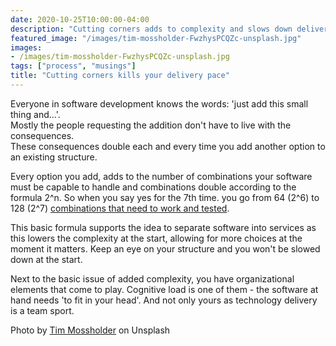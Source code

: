 ```yaml
---
date: 2020-10-25T10:00:00-04:00
description: "Cutting corners adds to complexity and slows down delivery."
featured_image: "/images/tim-mossholder-FwzhysPCQZc-unsplash.jpg"
images:
- /images/tim-mossholder-FwzhysPCQZc-unsplash.jpg
tags: ["process", "musings"]
title: "Cutting corners kills your delivery pace"
---
```


Everyone in software development knows the words: 'just add this small thing and...'.   
Mostly the people requesting the addition don't have to live with the consequences.  
These consequences double each and every time you add another option to an existing structure. 

Every option you add, adds to the number of combinations your software must be capable to handle and combinations double according to the formula 2^n. So when you say yes for the 7th time. you go from 64 (2^6) to 128 (2^7) [combinations that need to work and tested](https://en.wikipedia.org/wiki/Combination#Number_of_k-combinations_for_all_k).

This basic formula supports the idea to separate software into services as this lowers the complexity at the start, allowing for more choices at the moment it matters. Keep an eye on your structure and you won't be slowed down at the start.

Next to the basic issue of added complexity, you have organizational elements that come to play. Cognitive load is one of them - the software at hand needs 'to fit in your head'. And not only yours as technology delivery is a team sport. 


Photo by [Tim Mossholder](https://unsplash.com/@timmossholder?utm_source=unsplash&amp;utm_medium=referral&amp;utm_content=creditCopyText) on Unsplash
